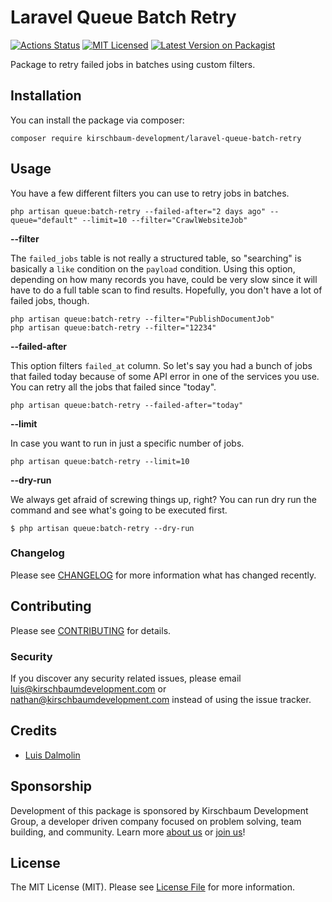 # Laravel Queue Batch Retry

[![Actions Status](https://github.com/kirschbaum-development/laravel-queue-batch-retry/workflows/CI/badge.svg)](https://github.com/kirschbaum-development/laravel-queue-batch-retry/actions)
[![MIT Licensed](https://img.shields.io/badge/license-MIT-brightgreen.svg?style=flat-square)](LICENSE.md)
[![Latest Version on Packagist](https://img.shields.io/packagist/v/kirschbaum-development/laravel-queue-batch-retry.svg?style=flat-square)](https://packagist.org/packages/kirschbaum-development/laravel-queue-batch-retry)

Package to retry failed jobs in batches using custom filters.

## Installation

You can install the package via composer:

```console
composer require kirschbaum-development/laravel-queue-batch-retry
```

## Usage

You have a few different filters you can use to retry jobs in batches.

```console
php artisan queue:batch-retry --failed-after="2 days ago" --queue="default" --limit=10 --filter="CrawlWebsiteJob"
```

**--filter**

The `failed_jobs` table is not really a structured table, so "searching" is basically a `like` condition on the `payload` condition. Using this option, depending on how many records you have, could be very slow since it will have to do a full table scan to find results. Hopefully, you don't have a lot of failed jobs, though.

```console
php artisan queue:batch-retry --filter="PublishDocumentJob"
php artisan queue:batch-retry --filter="12234"
```

**--failed-after**

This option filters `failed_at` column. So let's say you had a bunch of jobs that failed today because of some API error in one of the services you use. You can retry all the jobs that failed since "today".

```console
php artisan queue:batch-retry --failed-after="today"
```

**--limit**

In case you want to run in just a specific number of jobs.

```console
php artisan queue:batch-retry --limit=10
```

**--dry-run**

We always get afraid of screwing things up, right? You can run dry run the command and see what's going to be executed first.

```console
$ php artisan queue:batch-retry --dry-run
```

### Changelog

Please see [CHANGELOG](CHANGELOG.md) for more information what has changed recently.

## Contributing

Please see [CONTRIBUTING](CONTRIBUTING.md) for details.

### Security

If you discover any security related issues, please email luis@kirschbaumdevelopment.com or nathan@kirschbaumdevelopment.com instead of using the issue tracker.

## Credits

- [Luis Dalmolin](https://github.com/luisdalmolin)

## Sponsorship

Development of this package is sponsored by Kirschbaum Development Group, a developer driven company focused on problem solving, team building, and community. Learn more [about us](https://kirschbaumdevelopment.com) or [join us](https://kirschbaumdevelopment.com/careers)!

## License

The MIT License (MIT). Please see [License File](LICENSE.md) for more information.
